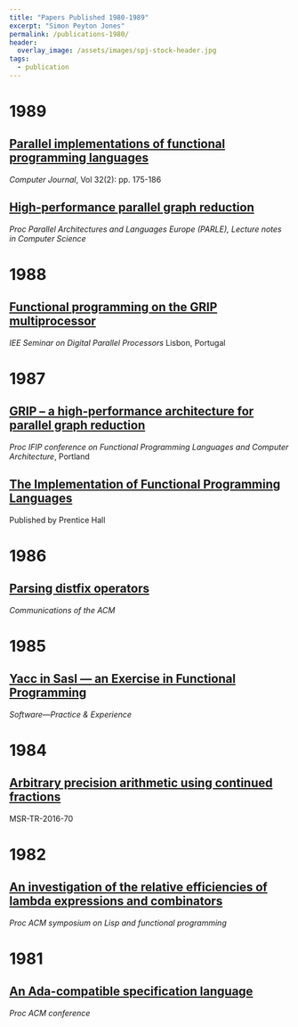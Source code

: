 ```yaml
---
title: "Papers Published 1980-1989"
excerpt: "Simon Peyton Jones"
permalink: /publications-1980/
header:
  overlay_image: /assets/images/spj-stock-header.jpg
tags:
  - publication
---
```

# 1989

## [Parallel implementations of functional programming languages](https://www.microsoft.com/en-us/research/publication/parallel-implementations-of-functional-programming-languages/)

<em>Computer Journal</em>, Vol 32(2): pp. 175-186

## [High-performance parallel graph reduction](https://www.microsoft.com/en-us/research/publication/high-performance-parallel-graph-reduction/)

<em>Proc Parallel Architectures and Languages Europe (PARLE), Lecture notes in Computer Science</em>

# 1988

## [Functional programming on the GRIP multiprocessor](https://www.microsoft.com/en-us/research/publication/functional-programming-on-the-grip-multiprocessor/)

<em>IEE Seminar on Digital Parallel Processors</em> Lisbon, Portugal

# 1987

## [GRIP – a high-performance architecture for parallel graph reduction](https://www.microsoft.com/en-us/research/publication/grip-a-high-performance-architecture-for-parallel-graph-reduction/)

<em>Proc IFIP conference on Functional Programming Languages and Computer Architecture</em>, Portland

## [The Implementation of Functional Programming Languages](/1987-01-01-implementation-of-functional-programming)

Published by Prentice Hall

# 1986

## [Parsing distfix operators](https://www.microsoft.com/en-us/research/publication/parsing-distfix-operators/)

<em>Communications of the ACM</em>

# 1985

## [Yacc in Sasl — an Exercise in Functional Programming](https://www.microsoft.com/en-us/research/publication/yacc-in-sasl-an-exercise-in-functional-programming/)

<em>Software—Practice & Experience</em>

# 1984

## [Arbitrary precision arithmetic using continued fractions](https://www.microsoft.com/en-us/research/publication/arbitrary-precision-arithmetic-using-continued-fractions/)

MSR-TR-2016-70

# 1982

## [An investigation of the relative efficiencies of lambda expressions and combinators](https://www.microsoft.com/en-us/research/publication/an-investigation-of-the-relative-efficiencies-of-lambda-expressions-and-combinators/)

<em>Proc ACM symposium on Lisp and functional programming</em>

# 1981

## [An Ada-compatible specification language](https://www.microsoft.com/en-us/research/publication/an-ada-compatible-specification-language/)

<em>Proc ACM conference</em>
